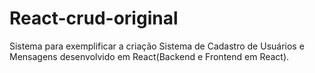 # React-crud-original

Sistema para exemplificar a criação Sistema de Cadastro de Usuários e Mensagens desenvolvido em React(Backend e Frontend em React). 
